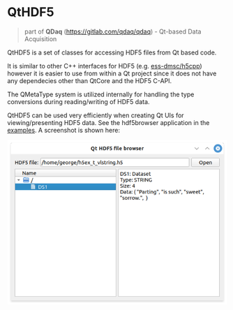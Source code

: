 # QtHDF5

> part of **QDaq** (https://gitlab.com/qdaq/qdaq) - Qt-based Data Acquisition

QtHDF5 is a set of classes for accessing HDF5 files from Qt based code.

It is similar to other C++ interfaces for HDF5 (e.g. <a href="https://github.com/ess-dmsc/h5cpp">ess-dmsc/h5cpp</a>)
however it is easier to use from within a Qt project since it does not have any dependecies other than
QtCore and the HDF5 C-API.

The QMetaType system is utilized internally for handling the type conversions during reading/writing of HDF5 data.

QtHDF5 can be used very efficiently when creating Qt UIs for viewing/presenting HDF5 data.
See the hdf5browser application in the <a href="examples.html">examples</a>. A screenshot is shown here:

![image](image/qthdf5-file-browser.png)
